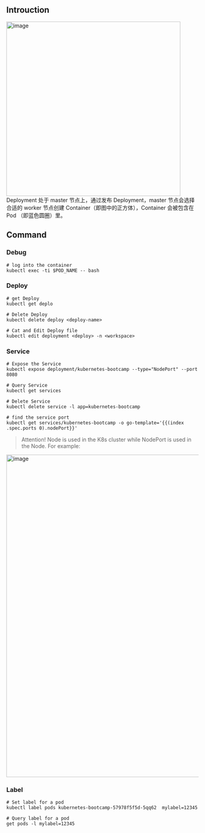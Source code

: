 ## Introuction
<img width="456" alt="image" src="https://user-images.githubusercontent.com/96011359/156687262-5eabfd2e-949c-4048-b48d-5a11f63f5568.png">
Deployment 处于 master 节点上，通过发布 Deployment，master 节点会选择合适的 worker 节点创建 Container（即图中的正方体），Container 会被包含在 Pod （即蓝色圆圈）里。


## Command
### Debug
```shell
# log into the container
kubectl exec -ti $POD_NAME -- bash
```

### Deploy 
```shell
# get Deploy
kubectl get deplo

# Delete Deploy
kubectl delete deploy <deploy-name>

# Cat and Edit Deploy file
kubectl edit deployment <deploy> -n <workspace>
```

### Service
```shell
# Expose the Service
kubectl expose deployment/kubernetes-bootcamp --type="NodePort" --port 8080

# Query Service 
kubectl get services

# Delete Service
kubectl delete service -l app=kubernetes-bootcamp

# find the service port
kubectl get services/kubernetes-bootcamp -o go-template='{{(index .spec.ports 0).nodePort}}'
```

> Attention! Node is used in the K8s cluster while NodePort is used in the Node.
> For example: 
<img width="843" alt="image" src="https://user-images.githubusercontent.com/96011359/156923977-7a5a384c-2053-4cf5-b462-74c233b49ace.png">
 


### Label
```shell
# Set label for a pod
kubectl label pods kubernetes-bootcamp-57978f5f5d-5qq62  mylabel=12345

# Query label for a pod
get pods -l mylabel=12345
```
